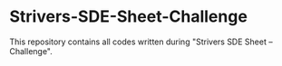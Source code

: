 # Strivers-SDE-Sheet-Challenge
This repository contains all codes written during "Strivers SDE Sheet – Challenge".

